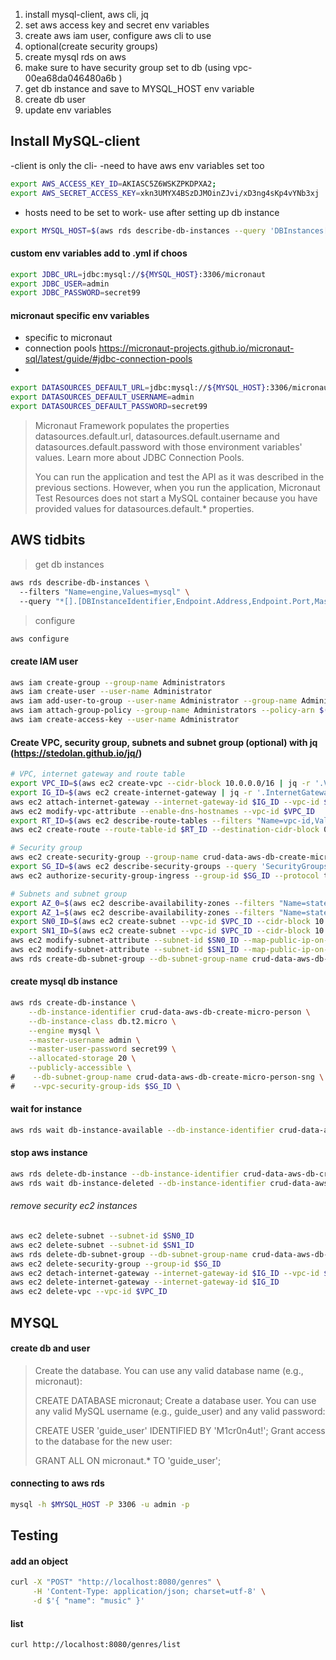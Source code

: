 1) install mysql-client, aws cli, jq
2) set aws access key and secret env variables
3) create aws iam user, configure aws cli to use
4) optional(create security groups)
5) create mysql rds on aws
6) make sure to have security group set to db (using vpc-00ea68da046480a6b )
6) get db instance and save to MYSQL_HOST env variable
7) create db user
8) update env variables

## Install MySQL-client

-client is only the cli-
-need to have aws env variables set too

```bash
export AWS_ACCESS_KEY_ID=AKIASC5Z6WSKZPKDPXA2;
export AWS_SECRET_ACCESS_KEY=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
```

- hosts need to be set to work- use after setting up db instance

```bash
export MYSQL_HOST=$(aws rds describe-db-instances --query 'DBInstances[?DBInstanceIdentifier==`crud-data-aws-db-create-micro-person`].Endpoint.Address' --output text) 
```

#### custom env variables add to .yml if choos

```bash
export JDBC_URL=jdbc:mysql://${MYSQL_HOST}:3306/micronaut
export JDBC_USER=admin
export JDBC_PASSWORD=secret99
```

#### micronaut specific env variables

- specific to micronaut
- connection pools https://micronaut-projects.github.io/micronaut-sql/latest/guide/#jdbc-connection-pools
-

```bash
export DATASOURCES_DEFAULT_URL=jdbc:mysql://${MYSQL_HOST}:3306/micronaut
export DATASOURCES_DEFAULT_USERNAME=admin
export DATASOURCES_DEFAULT_PASSWORD=secret99
```

> Micronaut Framework populates the properties datasources.default.url, datasources.default.username and datasources.default.password with those environment variables' values. Learn more about JDBC Connection Pools.
>
>You can run the application and test the API as it was described in the previous sections. However, when you run the application, Micronaut Test Resources does not start a MySQL container because you have provided values for datasources.default.*
> properties.

## AWS tidbits

> get db instances

```bash
aws rds describe-db-instances \                                                  
  --filters "Name=engine,Values=mysql" \                  
  --query "*[].[DBInstanceIdentifier,Endpoint.Address,Endpoint.Port,MasterUsername]"
```

> configure

```bash
aws configure
```

#### create IAM user

```bash
aws iam create-group --group-name Administrators
aws iam create-user --user-name Administrator
aws iam add-user-to-group --user-name Administrator --group-name Administrators
aws iam attach-group-policy --group-name Administrators --policy-arn $(aws iam list-policies --query 'Policies[?PolicyName==`AdministratorAccess`].{ARN:Arn}' --output text)
aws iam create-access-key --user-name Administrator
```

#### Create VPC, security group, subnets and subnet group (optional) with jq (https://stedolan.github.io/jq/)

```bash
# VPC, internet gateway and route table
export VPC_ID=$(aws ec2 create-vpc --cidr-block 10.0.0.0/16 | jq -r '.Vpc.VpcId')
export IG_ID=$(aws ec2 create-internet-gateway | jq -r '.InternetGateway.InternetGatewayId')
aws ec2 attach-internet-gateway --internet-gateway-id $IG_ID --vpc-id $VPC_ID
aws ec2 modify-vpc-attribute --enable-dns-hostnames --vpc-id $VPC_ID
export RT_ID=$(aws ec2 describe-route-tables --filters "Name=vpc-id,Values=$VPC_ID" --query "RouteTables[].RouteTableId" --output text)
aws ec2 create-route --route-table-id $RT_ID --destination-cidr-block 0.0.0.0/0 --gateway-id $IG_ID

# Security group
aws ec2 create-security-group --group-name crud-data-aws-db-create-micro-person-sg --description "Security Group for the Micronaut MySQL guide" --vpc-id $VPC_ID
export SG_ID=$(aws ec2 describe-security-groups --query 'SecurityGroups[?GroupName==`crud-data-aws-db-create-micro-person-sg`].GroupId' --output text)
aws ec2 authorize-security-group-ingress --group-id $SG_ID --protocol tcp --port 3306 --cidr $(curl ifconfig.me)/32

# Subnets and subnet group
export AZ_0=$(aws ec2 describe-availability-zones --filters "Name=state,Values=available" --query "AvailabilityZones[0].ZoneName" --output text)
export AZ_1=$(aws ec2 describe-availability-zones --filters "Name=state,Values=available" --query "AvailabilityZones[1].ZoneName" --output text)
export SN0_ID=$(aws ec2 create-subnet --vpc-id $VPC_ID --cidr-block 10.0.0.0/20 --availability-zone $AZ_0 | jq -r '.Subnet.SubnetId')
export SN1_ID=$(aws ec2 create-subnet --vpc-id $VPC_ID --cidr-block 10.0.16.0/20 --availability-zone $AZ_1 | jq -r '.Subnet.SubnetId')
aws ec2 modify-subnet-attribute --subnet-id $SN0_ID --map-public-ip-on-launch
aws ec2 modify-subnet-attribute --subnet-id $SN1_ID --map-public-ip-on-launch
aws rds create-db-subnet-group --db-subnet-group-name crud-data-aws-db-create-micro-person-sng --db-subnet-group-description "DB subnet group for the Micronaut MySQL guide" --subnet-ids "$SN0_ID" "$SN1_ID"
```

#### create mysql db instance

```bash
aws rds create-db-instance \
    --db-instance-identifier crud-data-aws-db-create-micro-person \
    --db-instance-class db.t2.micro \
    --engine mysql \
    --master-username admin \
    --master-user-password secret99 \
    --allocated-storage 20 \
    --publicly-accessible \
#    --db-subnet-group-name crud-data-aws-db-create-micro-person-sng \
#    --vpc-security-group-ids $SG_ID \
```

#### wait for instance

```bash
aws rds wait db-instance-available --db-instance-identifier crud-data-aws-db-create-micro-person
```

#### stop aws instance

```bash
aws rds delete-db-instance --db-instance-identifier crud-data-aws-db-create-micro-person --skip-final-snapshot
aws rds wait db-instance-deleted --db-instance-identifier crud-data-aws-db-create-micro-person
```

###### remove security ec2 instances

```bash
aws ec2 delete-subnet --subnet-id $SN0_ID
aws ec2 delete-subnet --subnet-id $SN1_ID
aws rds delete-db-subnet-group --db-subnet-group-name crud-data-aws-db-create-micro-person-sng
aws ec2 delete-security-group --group-id $SG_ID
aws ec2 detach-internet-gateway --internet-gateway-id $IG_ID --vpc-id $VPC_ID
aws ec2 delete-internet-gateway --internet-gateway-id $IG_ID
aws ec2 delete-vpc --vpc-id $VPC_ID
```

## MYSQL

#### create db and user

> Create the database. You can use any valid database name (e.g., micronaut):
>
> CREATE DATABASE micronaut;
> Create a database user. You can use any valid MySQL username (e.g., guide_user) and any valid password:
>
> CREATE USER 'guide_user' IDENTIFIED BY 'M1cr0n4ut!';
> Grant access to the database for the new user:
>
> GRANT ALL ON micronaut.* TO 'guide_user';

#### connecting to aws rds
```bash
mysql -h $MYSQL_HOST -P 3306 -u admin -p
```

## Testing

#### add an object

```bash
curl -X "POST" "http://localhost:8080/genres" \
     -H 'Content-Type: application/json; charset=utf-8' \
     -d $'{ "name": "music" }'
```

#### list

````bash
curl http://localhost:8080/genres/list
````